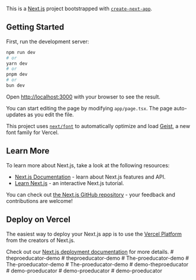 This is a [Next.js](https://nextjs.org) project bootstrapped with [`create-next-app`](https://nextjs.org/docs/app/api-reference/cli/create-next-app).

## Getting Started

First, run the development server:

```bash
npm run dev
# or
yarn dev
# or
pnpm dev
# or
bun dev
```

Open [http://localhost:3000](http://localhost:3000) with your browser to see the result.

You can start editing the page by modifying `app/page.tsx`. The page auto-updates as you edit the file.

This project uses [`next/font`](https://nextjs.org/docs/app/building-your-application/optimizing/fonts) to automatically optimize and load [Geist](https://vercel.com/font), a new font family for Vercel.

## Learn More

To learn more about Next.js, take a look at the following resources:

- [Next.js Documentation](https://nextjs.org/docs) - learn about Next.js features and API.
- [Learn Next.js](https://nextjs.org/learn) - an interactive Next.js tutorial.

You can check out [the Next.js GitHub repository](https://github.com/vercel/next.js) - your feedback and contributions are welcome!

## Deploy on Vercel

The easiest way to deploy your Next.js app is to use the [Vercel Platform](https://vercel.com/new?utm_medium=default-template&filter=next.js&utm_source=create-next-app&utm_campaign=create-next-app-readme) from the creators of Next.js.

Check out our [Next.js deployment documentation](https://nextjs.org/docs/app/building-your-application/deploying) for more details.
#   t h e p r o e d u c a t o r - d e m o  
 #   t h e p r o e d u c a t o r - d e m o  
 #   T h e - p r o e d u c a t o r - d e m o  
 #   T h e - p r o e d u c a t o r - d e m o  
 #   T h e - p r o e d u c a t o r - d e m o  
 #   d e m o - t h e p r o e d u c a t o r  
 #   d e m o - p r o e d u c a t o r  
 #   d e m o - p r o e d u c a t o r  
 #   d e m o - p r o e d u c a t o r  
 